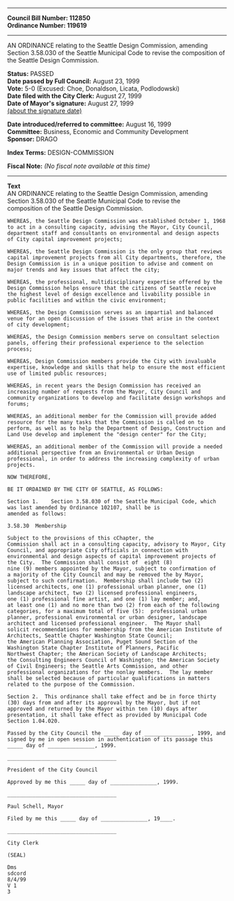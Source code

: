 * * * * *  
  
**Council Bill Number: [](#h0)[](#h2)112850**   
**Ordinance Number: 119619**  
  
* * * * *  
  
AN ORDINANCE relating to the Seattle Design Commission, amending Section 3.58.030 of the Seattle Municipal Code to revise the composition of the Seattle Design Commission.  
  
**Status:** PASSED   
**Date passed by Full Council:** August 23, 1999   
**Vote:** 5-0 (Excused: Choe, Donaldson, Licata, Podlodowski)   
**Date filed with the City Clerk:** August 27, 1999   
**Date of Mayor's signature:** August 27, 1999   
[(about the signature date)](/~public/approvaldate.htm)   
  
  
**Date introduced/referred to committee:** August 16, 1999   
**Committee:** Business, Economic and Community Development   
**Sponsor:** DRAGO   
  
**Index Terms:** DESIGN-COMMISSION  
  
**Fiscal Note:** *(No fiscal note available at this time)*  
  
* * * * *  
  
**Text**  
    AN ORDINANCE relating to the Seattle Design Commission, amending  
    Section 3.58.030 of the Seattle Municipal Code to revise the  
    composition of the Seattle Design Commission.  
  
    WHEREAS, the Seattle Design Commission was established October 1, 1968  
    to act in a consulting capacity, advising the Mayor, City Council,  
    department staff and consultants on environmental and design aspects  
    of City capital improvement projects;  
  
    WHEREAS, the Seattle Design Commission is the only group that reviews  
    capital improvement projects from all City departments, therefore, the  
    Design Commission is in a unique position to advise and comment on  
    major trends and key issues that affect the city;  
  
    WHEREAS, the professional, multidisciplinary expertise offered by the  
    Design Commission helps ensure that the citizens of Seattle receive  
    the highest level of design excellence and livability possible in  
    public facilities and within the civic environment;  
  
    WHEREAS, the Design Commission serves as an impartial and balanced  
    venue for an open discussion of the issues that arise in the context  
    of city development;  
  
    WHEREAS, the Design Commission members serve on consultant selection  
    panels, offering their professional experience to the selection  
    process;  
  
    WHEREAS, Design Commission members provide the City with invaluable  
    expertise, knowledge and skills that help to ensure the most efficient  
    use of limited public resources;  
  
    WHEREAS, in recent years the Design Commission has received an  
    increasing number of requests from the Mayor, City Council and  
    community organizations to develop and facilitate design workshops and  
    forums;  
  
    WHEREAS, an additional member for the Commission will provide added  
    resource for the many tasks that the Commission is called on to  
    perform, as well as to help the Department of Design, Construction and  
    Land Use develop and implement the "design center" for the City;  
  
    WHEREAS, an additional member of the Commission will provide a needed  
    additional perspective from an Environmental or Urban Design  
    professional, in order to address the increasing complexity of urban  
    projects.  
  
    NOW THEREFORE,  
  
    BE IT ORDAINED BY THE CITY OF SEATTLE, AS FOLLOWS:  
  
    Section 1.    Section 3.58.030 of the Seattle Municipal Code, which  
    was last amended by Ordinance 102107, shall be is  
    amended as follows:  
  
    3.58.30  Membership  
  
    Subject to the provisions of this cChapter, the  
    Commission shall act in a consulting capacity, advisory to Mayor, City  
    Council, and appropriate City officials in connection with  
    environmental and design aspects of capital improvement projects of  
    the City.  The Commission shall consist of  eight (8)   
    nine (9) members appointed by the Mayor, subject to confirmation of  
    a majority of the City Council and may be removed the by Mayor,  
    subject to such confirmation.  Membership shall include two (2)  
    licensed architects, one (1) professional urban planner, one (1)  
    landscape architect, two (2) licensed professional engineers,  
    one (1) professional fine artist, and one (1) lay member; and,  
    at least one (1) and no more than two (2) from each of the following  
    categories, for a maximum total of five (5):  professional urban  
    planner, professional environmental or urban designer, landscape  
    architect and licensed professional engineer.  The Mayor shall  
    solicit recommendations for membership from the American Institute of  
    Architects, Seattle Chapter Washington State Council;  
    the American Planning Association, Puget Sound Section of the  
    Washington State Chapter Institute of Planners, Pacific  
    Northwest Chapter; the American Society of Landscape Architects;  
    the Consulting Engineers Council of Washington; the American Society  
    of Civil Engineers; the Seattle Arts Commission, and other  
    professional organizations for the nonlay members.  The lay member  
    shall be selected because of particular qualifications in matters  
    related to the purpose of the Commission.  
  
    Section 2.  This ordinance shall take effect and be in force thirty  
    (30) days from and after its approval by the Mayor, but if not  
    approved and returned by the Mayor within ten (10) days after  
    presentation, it shall take effect as provided by Municipal Code  
    Section 1.04.020.  
  
    Passed by the City Council the _____ day of _______________, 1999, and  
    signed by me in open session in authentication of its passage this  
    _____ day of _______________, 1999.  
  
    ___________________________________  
  
    President of the City Council  
  
    Approved by me this _____ day of _______________, 1999.  
  
    ___________________________________  
  
    Paul Schell, Mayor  
  
    Filed by me this _____ day of _______________, 19____.  
  
    ___________________________________  
  
    City Clerk  
  
    (SEAL)  
  
    Dms  
    sdcord  
    8/4/99  
    V 1  
    3  
